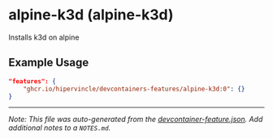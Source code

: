 
# alpine-k3d (alpine-k3d)

Installs k3d on alpine

## Example Usage

```json
"features": {
    "ghcr.io/hipervincle/devcontainers-features/alpine-k3d:0": {}
}
```





---

_Note: This file was auto-generated from the [devcontainer-feature.json](https://github.com/hipervincle/devcontainers-features/blob/main/src/alpine-k3d/devcontainer-feature.json).  Add additional notes to a `NOTES.md`._
